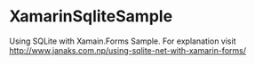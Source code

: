 # XamarinSqliteSample
Using SQLite with Xamain.Forms Sample.
For explanation visit http://www.janaks.com.np/using-sqlite-net-with-xamarin-forms/

